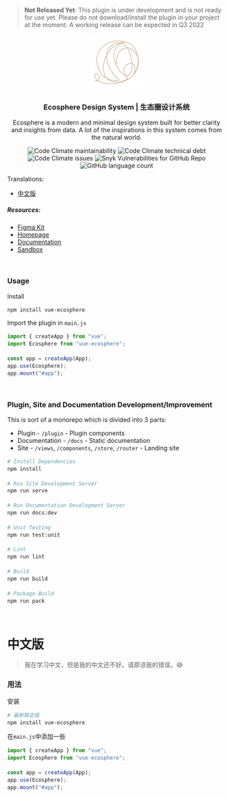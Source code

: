 > **Not Released Yet**: This plugin is under development and is not ready for use yet. Please do not download/install the plugin in your project at the moment. A working release can be expected in Q3 2022

<p align="center"><img src="public/img/logo.png" width="128" /></p>
<h3 align="center">Ecosphere Design System | 生态圈设计系统</h3>
<p  align="center">Ecosphere is a modern and minimal design system built for better clarity and insights from data. A lot of the inspirations in this system comes from the natural world.</p>

<p align="center">
<img alt="Code Climate maintainability" src="https://img.shields.io/codeclimate/maintainability-percentage/bacon-delight/vue-ecosphere?label=Maintainability&style=flat-square">
<img alt="Code Climate technical debt" src="https://img.shields.io/codeclimate/tech-debt/bacon-delight/vue-ecosphere?label=Technical%20Debt&style=flat-square">
<img alt="Code Climate issues" src="https://img.shields.io/codeclimate/issues/bacon-delight/vue-ecosphere?label=Issues&style=flat-square">
<img alt="Snyk Vulnerabilities for GitHub Repo" src="https://img.shields.io/snyk/vulnerabilities/github/bacon-delight/vue-ecosphere?label=Vulnerabilities&style=flat-square">
<img alt="GitHub language count" src="https://img.shields.io/github/languages/count/bacon-delight/vue-ecosphere?label=Languages&style=flat-square">
</p>

Translations:

-   [中文版](#中文版)

##### Resources:

-   [Figma Kit](https://www.figma.com/community/file/1067444265295956708/Ecosphere-Design-System)
-   [Homepage](https://ecosphere.dev/)
-   [Documentation](https://docs.ecosphere.dev/)
-   [Sandbox](https://codesandbox.io/s/vue-ecosphere-ooudb)

<br/>

### Usage

Install

```sh
npm install vue-ecosphere
```

Import the plugin in `main.js`

```js
import { createApp } from "vue";
import Ecosphere from "vue-ecosphere";

const app = createApp(App);
app.use(Ecosphere);
app.mount("#app");
```

<br/>

### Plugin, Site and Documentation Development/Improvement

This is sort of a monorepo which is divided into 3 parts:

-   Plugin - `/plugin` - Plugin components
-   Documentation - `/docs` - Static documentation
-   Site - `/views`, `/components`, `/store`, `/router` - Landing site

```sh
# Install Dependencies
npm install

# Run Site Development Server
npm run serve

# Run Documentation Development Server
npm run docs:dev

# Unit Testing
npm run test:unit

# Lint
npm run lint

# Build
npm run build

# Package Build
npm run pack
```

<br/>

# 中文版

> 我在学习中文，但是我的中文还不好。请原谅我的错误。:sweat_smile:

### 用法

安装

```sh
# 最新稳定版
npm install vue-ecosphere
```

在`main.js`中添加一些

```js
import { createApp } from "vue";
import Ecosphere from "vue-ecosphere";

const app = createApp(App);
app.use(Ecosphere);
app.mount("#app");
```
